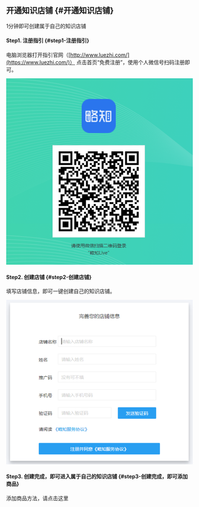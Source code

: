 ## 开通知识店铺 {#开通知识店铺}

1分钟即可创建属于自己的知识店铺

#### **Step1. 注册指引** {#step1-注册指引}

电脑浏览器打开指引官网（[http://www.luezhi.com/](https://www.luezhi.com/)） 点击首页“免费注册”，使用个人微信号扫码注册即可。

![](/assets/注册1.png)

#### Step2. 创建店铺 {#step2-创建店铺}

填写店铺信息，即可一键创建自己的知识店铺。

![](/assets/注册4.png)

#### Step3. 创建完成，即可进入属于自己的知识店铺 {#step3-创建完成，即可添加商品}

添加商品方法，请点击这里


